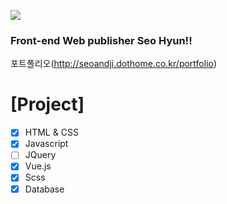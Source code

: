 ![](https://www.google.com/url?sa=i&url=https%3A%2F%2Fblankspace-dev.tistory.com%2F200&psig=AOvVaw1axS0LlATzP7Yk40zOZcOB&ust=1629784669339000&source=images&cd=vfe&ved=0CAsQjRxqFwoTCNCihJO7xvICFQAAAAAdAAAAABAN)

### Front-end Web publisher Seo Hyun!! 

포트폴리오(http://seoandji.dothome.co.kr/portfolio)

# [Project]
- [x] HTML & CSS
- [x] Javascript
- [ ] JQuery
- [x] Vue.js
- [x] Scss
- [x] Database